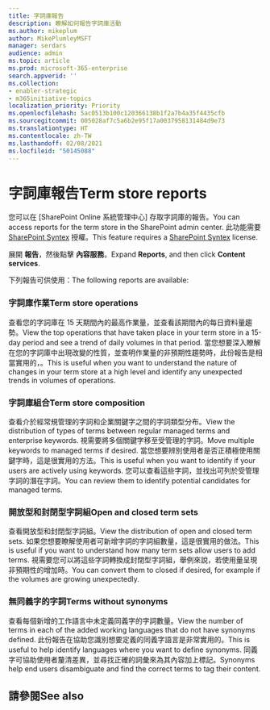```yaml
---
title: 字詞庫報告
description: 瞭解如何報告字詞庫活動
ms.author: mikeplum
author: MikePlumleyMSFT
manager: serdars
audience: admin
ms.topic: article
ms.prod: microsoft-365-enterprise
search.appverid: ''
ms.collection:
- enabler-strategic
- m365initiative-topics
localization_priority: Priority
ms.openlocfilehash: 5ac0513b100c120366138b1f2a7b4a35f4435cfb
ms.sourcegitcommit: 005028af7c5a6b2e95f17a0037958131484d9e73
ms.translationtype: HT
ms.contentlocale: zh-TW
ms.lasthandoff: 02/08/2021
ms.locfileid: "50145088"
---
```

# <a name="term-store-reports"></a><span data-ttu-id="83d57-103">字詞庫報告</span><span class="sxs-lookup"><span data-stu-id="83d57-103">Term store reports</span></span>

<span data-ttu-id="83d57-104">您可以在 [SharePoint Online 系統管理中心] 存取字詞庫的報告。</span><span class="sxs-lookup"><span data-stu-id="83d57-104">You can access reports for the term store in the SharePoint admin center.</span></span> <span data-ttu-id="83d57-105">此功能需要 [SharePoint Syntex](index.md) 授權。</span><span class="sxs-lookup"><span data-stu-id="83d57-105">This feature requires a [SharePoint Syntex](index.md) license.</span></span>

<span data-ttu-id="83d57-106">展開 **報告**，然後點擊 **內容服務**。</span><span class="sxs-lookup"><span data-stu-id="83d57-106">Expand **Reports**, and then click **Content services**.</span></span>

<span data-ttu-id="83d57-107">下列報告可供使用：</span><span class="sxs-lookup"><span data-stu-id="83d57-107">The following reports are available:</span></span>

### <a name="term-store-operations"></a><span data-ttu-id="83d57-108">字詞庫作業</span><span class="sxs-lookup"><span data-stu-id="83d57-108">Term store operations</span></span>

<span data-ttu-id="83d57-109">查看您的字詞庫在 15 天期間內的最高作業量，並查看該期間內的每日資料量趨勢。</span><span class="sxs-lookup"><span data-stu-id="83d57-109">View the top operations that have taken place in your term store in a 15-day period and see a trend of daily volumes in that period.</span></span> <span data-ttu-id="83d57-110">當您想要深入瞭解在您的字詞庫中出現改變的性質，並查明作業量的非預期性趨勢時，此份報告是相當實用的，。</span><span class="sxs-lookup"><span data-stu-id="83d57-110">This is useful when you want to understand the nature of changes in your term store at a high level and identify any unexpected trends in volumes of operations.</span></span> 

### <a name="term-store-composition"></a><span data-ttu-id="83d57-111">字詞庫組合</span><span class="sxs-lookup"><span data-stu-id="83d57-111">Term store composition</span></span>

<span data-ttu-id="83d57-112">查看介於經常規管理的字詞和企業關鍵字之間的字詞類型分布。</span><span class="sxs-lookup"><span data-stu-id="83d57-112">View the distribution of types of terms between regular managed terms and enterprise keywords.</span></span> <span data-ttu-id="83d57-113">視需要將多個關鍵字移至受管理的字詞。</span><span class="sxs-lookup"><span data-stu-id="83d57-113">Move multiple keywords to managed terms if desired.</span></span> <span data-ttu-id="83d57-114">當您想要辨別使用者是否正積極使用關鍵字時，這是很實用的方法。</span><span class="sxs-lookup"><span data-stu-id="83d57-114">This is useful when you want to identify if your users are actively using keywords.</span></span> <span data-ttu-id="83d57-115">您可以查看這些字詞，並找出可列於受管理字詞的潛在字詞。</span><span class="sxs-lookup"><span data-stu-id="83d57-115">You can review them to identify potential candidates for managed terms.</span></span>

### <a name="open-and-closed-term-sets"></a><span data-ttu-id="83d57-116">開放型和封閉型字詞組</span><span class="sxs-lookup"><span data-stu-id="83d57-116">Open and closed term sets</span></span>

<span data-ttu-id="83d57-117">查看開放型和封閉型字詞組。</span><span class="sxs-lookup"><span data-stu-id="83d57-117">View the distribution of open and closed term sets.</span></span> <span data-ttu-id="83d57-118">如果您想要瞭解使用者可新增字詞的字詞組數量，這是很實用的做法。</span><span class="sxs-lookup"><span data-stu-id="83d57-118">This is useful if you want to understand how many term sets allow users to add terms.</span></span> <span data-ttu-id="83d57-119">視需要您可以將這些字詞轉換成封閉型字詞組，舉例來說，若使用量呈現非預期性的增加時。</span><span class="sxs-lookup"><span data-stu-id="83d57-119">You can convert them to closed if desired, for example if the volumes are growing unexpectedly.</span></span> 

### <a name="terms-without-synonyms"></a><span data-ttu-id="83d57-120">無同義字的字詞</span><span class="sxs-lookup"><span data-stu-id="83d57-120">Terms without synonyms</span></span>

<span data-ttu-id="83d57-121">查看每個新增的工作語言中未定義同義字的字詞數量。</span><span class="sxs-lookup"><span data-stu-id="83d57-121">View the number of terms in each of the added working languages that do not have synonyms defined.</span></span> <span data-ttu-id="83d57-122">此份報告在協助您識別想要定義的同義字語言是非常實用的。</span><span class="sxs-lookup"><span data-stu-id="83d57-122">This is useful to help identify languages where you want to define synonyms.</span></span> <span data-ttu-id="83d57-123">同義字可協助使用者釐清差異，並尋找正確的詞彙來為其內容加上標記。</span><span class="sxs-lookup"><span data-stu-id="83d57-123">Synonyms help end users disambiguate and find the correct terms to tag their content.</span></span>

## <a name="see-also"></a><span data-ttu-id="83d57-124">請參閱</span><span class="sxs-lookup"><span data-stu-id="83d57-124">See also</span></span>



  







